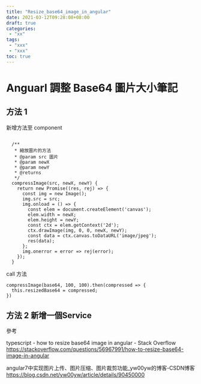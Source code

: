 ```yaml
---
title: "Resize_base64_image_in_angular"
date: 2021-03-12T09:28:08+08:00
draft: true
categories:
 - "xx"
tags:
 - "xxx"
 - "xxx"
toc: true
---
```


# Anguarl 調整 Base64 圖片大小筆記
<!--more-->

## 方法 1 

新增方法至 component 

```

  /**
   * 縮放圖片的方法
   * @param src 圖片
   * @param newX
   * @param newY
   * @returns
   */
  compressImage(src, newX, newY) {
    return new Promise((res, rej) => {
      const img = new Image();
      img.src = src;
      img.onload = () => {
        const elem = document.createElement('canvas');
        elem.width = newX;
        elem.height = newY;
        const ctx = elem.getContext('2d');
        ctx.drawImage(img, 0, 0, newX, newY);
        const data = ctx.canvas.toDataURL('image/jpeg');
        res(data);
      };
      img.onerror = error => rej(error);
    });
  }
```

call 方法
```
compressImage(base64, 100, 100).then(compressed => {
  this.resizedBase64 = compressed;
})
```

## 方法 2 新增一個Service

參考

typescript - how to resize base64 image in angular - Stack Overflow
https://stackoverflow.com/questions/56967991/how-to-resize-base64-image-in-angular

angular7中实现图片上传、图片压缩、图片裁剪功能_yw00yw的博客-CSDN博客
https://blog.csdn.net/yw00yw/article/details/90450000
